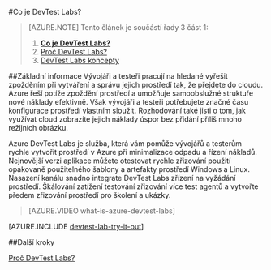 <properties
    pageTitle="Co je DevTest Labs? | Microsoft Azure"
    description="Zjistěte, jak DevTest Labs můžete usnadňují vytváření, Správa a sledování Azure virtuálních počítačích"
    services="devtest-lab,virtual-machines"
    documentationCenter="na"
    authors="tomarcher"
    manager="douge"
    editor=""/>

<tags
    ms.service="devtest-lab"
    ms.workload="na"
    ms.tgt_pltfrm="na"
    ms.devlang="na"
    ms.topic="article"
    ms.date="08/25/2016"
    ms.author="tarcher"/>

#<a name="what-is-devtest-labs"></a>Co je DevTest Labs?

> [AZURE.NOTE]
> Tento článek je součástí řady 3 část 1:
> 
> 1. **[Co je DevTest Labs?](devtest-lab-overview.md)**
> 1. [Proč DevTest Labs?](devtest-lab-why.md)
> 1. [DevTest Labs koncepty](devtest-lab-concepts.md)

##<a name="overview"></a>Základní informace
Vývojáři a testeři pracují na hledané vyřešit zpožděním při vytváření a správu jejich prostředí tak, že přejdete do cloudu.  Azure řeší potíže zpoždění prostředí a umožňuje samoobslužné struktuře nové náklady efektivně.  Však vývojáři a testeři potřebujete značné času konfigurace prostředí vlastním sloužit. Rozhodování také jisti o tom, jak využívat cloud zobrazíte jejich náklady úspor bez přidání příliš mnoho režijních obrázku.

Azure DevTest Labs je služba, která vám pomůže vývojářů a testerům rychle vytvořit prostředí v Azure při minimalizace odpadu a řízení nákladů. Nejnovější verzi aplikace můžete otestovat rychle zřizování použití opakovaně použitelného šablony a artefakty prostředí Windows a Linux. Nasazení kanálu snadno integrate DevTest Labs zřízení na vyžádání prostředí. Škálování zatížení testování zřizování více test agentů a vytvořte předem zřizování prostředí pro školení a ukázky.

> [AZURE.VIDEO what-is-azure-devtest-labs]

[AZURE.INCLUDE [devtest-lab-try-it-out](../../includes/devtest-lab-try-it-out.md)]

##<a name="next-steps"></a>Další kroky

[Proč DevTest Labs?](devtest-lab-why.md)
